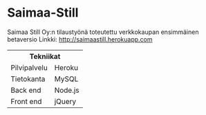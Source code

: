 # Saimaa-Still
Saimaa Still Oy:n tilaustyönä toteutettu verkkokaupan ensimmäinen betaversio
Linkki: <a href="http://saimaastill.herokuapp.com">http://saimaastill.herokuapp.com</a>

<table>
<tr><th colspan=2>Tekniikat</th></tr>
<tr><td>Pilvipalvelu</td><td>Heroku</td></tr>
<tr><td>Tietokanta</td><td>MySQL</td></tr>
<tr><td>Back end</td><td>Node.js</td></tr>
<tr><td>Front end</td><td>jQuery</td></tr>
</table>
